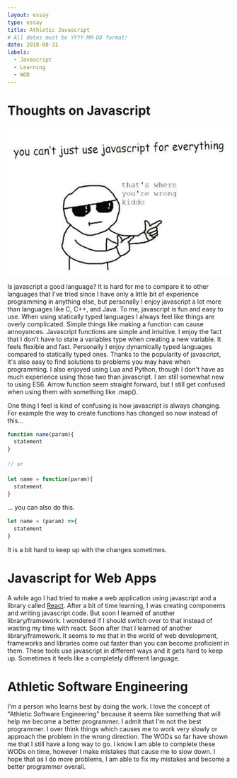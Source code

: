 ```yaml
---
layout: essay
type: essay
title: Athletic Javascript
# All dates must be YYYY-MM-DD format!
date: 2018-08-31
labels:
  - Javascript
  - Learning
  - WOD
---
```

# Thoughts on Javascript

<img class="ui centered medium image" src="../images/javascript_humor.jpg">

Is javascript a good language? It is hard for me to compare it to other languages that I've tried since I have only a little bit of experience programming in anything else, but personally I enjoy javascript a lot more than languages like C, C++, and Java. To me, javascript is fun and easy to use. When using statically typed languages I always feel like things are overly complicated. Simple things like making a function can cause annoyances. Javascript functions are simple and intuitive. I enjoy the fact that I don't have to state a variables type when creating a new variable. It feels flexible and fast. Personally I enjoy dynamically typed languages compared to statically typed ones. Thanks to the popularity of javascript, it's also easy to find solutions to problems you may have when programming. I also enjoyed using Lua and Python, though I don't have as much experience using those two than javascript. I am still somewhat new to using ES6. Arrow function seem straight forward, but I still get confused when using them with something like .map().

One thing I feel is kind of confusing is how javascript is always changing.  For example the way to create functions has changed so now instead of this...
```javascript
function name(param){
  statement
}

// or

let name = function(param){
  statement
}
```
... you can also do this.
```javascript
let name = (param) =>{
  statement
}
```
It is a bit hard to keep up with the changes sometimes.



# Javascript for Web Apps
A while ago I had tried to make a web application using javascript and a library called <a href='https://reactjs.org/'>React</a>.  After a bit of time learning, I was creating components and writing javascript code.  But soon I learned of another library/framework.  I wondered if I should switch over to that instead of wasting my time with react.  Soon after that I learned of another library/framework.  It seems to me that in the world of web development, frameworks and libraries come out faster than you can become proficient in them.  These tools use javascript in different ways and it gets hard to keep up.  Sometimes it feels like a completely different language.  

# Athletic Software Engineering
I'm a person who learns best by doing the work. I love the concept of "Athletic Software Engineering" because it seems like something that will help me become a better programmer. I admit that I'm not the best programmer. I over think things which causes me to work very slowly or approach the problem in the wrong direction. The WODs so far have shown me that I still have a long way to go. I know I am able to complete these WODs on time, however I make mistakes that cause me to slow down. I hope that as I do more problems, I am able to fix my mistakes and become a better programmer overall. 
